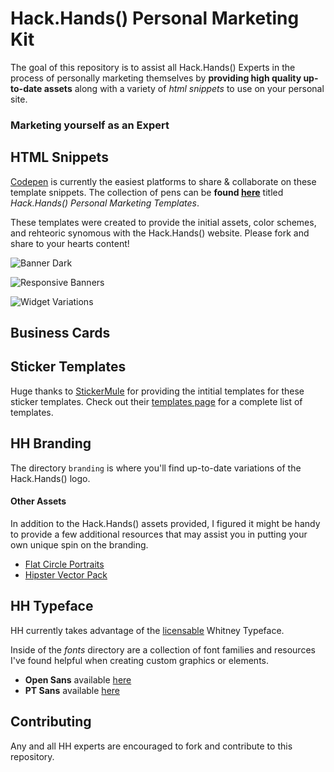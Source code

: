 # Hack.Hands() Personal Marketing Kit

The goal of this repository is to assist all Hack.Hands() Experts in the process of personally marketing themselves by **providing high quality up-to-date assets** along with a variety of _html snippets_ to use on your personal site.



### Marketing yourself as an Expert




## HTML Snippets

[Codepen](http://codepen.io/collection/DbGQaP/) is currently the easiest platforms to share & collaborate on these template snippets.  The collection of pens can be **found [here](http://codepen.io/collection/DbGQaP/)** titled _Hack.Hands() Personal Marketing Templates_.

These templates were created to provide the initial assets, color schemes, and rehteoric synomous with the Hack.Hands() website.  Please fork and share to your hearts content!


![Banner Dark](http://i.giphy.com/xT4uQdlfWruf1opQwo.gif)

![Responsive Banners](http://i.giphy.com/26gwpYE3VSeo7GrRu.gif)

<!-- ![Banner - Need Immediate Help?](http://i.giphy.com/xT4uQCiwiPMDSRfKec.gif) -->

![Widget Variations](http://i.giphy.com/3o6EhQXyCrFVI1tayQ.gif)

<!-- ![Banner - Still stuck on that error message?](http://i.giphy.com/xT4uQlQYpxXCFdGSnS.gif) -->





## Business Cards




## Sticker Templates


Huge thanks to [StickerMule](https://www.stickermule.com) for providing the intitial templates for these sticker templates.  Check out their [templates page](https://www.stickermule.com/templates) for a complete list of templates.



## HH Branding

The directory `branding` is where you'll find up-to-date variations of the Hack.Hands() logo.

#### Other Assets

In addition to the Hack.Hands() assets provided, I figured it might be handy to provide a few additional resources that may assist you in putting your own unique spin on the branding.

- [Flat Circle Portraits](http://www.sketchappsources.com/free-source/1090-flatflow-icons-sketch-resource-freebie.html)
- [Hipster Vector Pack](http://www.designshock.com/hipster-vector/)



## HH Typeface

HH currently takes advantage of the [licensable](https://www.typewolf.com/site-of-the-day/fonts/whitney) Whitney Typeface.  

Inside of the _fonts_ directory are a collection of font families and resources I've found helpful when creating custom graphics or elements.

- **Open Sans** available [here](https://www.google.com/fonts/specimen/Open+Sans)
- **PT Sans** available [here](https://www.google.com/fonts/specimen/PT+Sans)


## Contributing

Any and all HH experts are encouraged to fork and contribute to this repository.